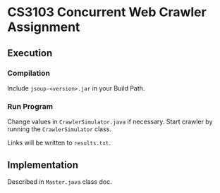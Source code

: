 CS3103 Concurrent Web Crawler Assignment
==================

## Execution
### Compilation
Include `jsoup-<version>.jar` in your Build Path.

### Run Program
Change values in `CrawlerSimulator.java` if necessary. Start crawler by running the `CrawlerSimulator` class.

Links will be written to `results.txt`.

## Implementation
Described in `Master.java` class doc.


